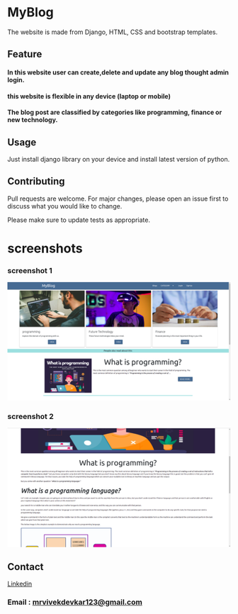 # MyBlog

The website is made from Django, HTML, CSS and bootstrap templates.

## Feature

#### In this website user can create,delete and update any blog thought admin login.
#### this website is flexible in any device (laptop or mobile)
#### The blog post are classified by  categories like programming, finance or new technology.


## Usage

Just install django library on your device and install latest version of python.

## Contributing
Pull requests are welcome. For major changes, please open an issue first to discuss what you would like to change.

Please make sure to update tests as appropriate.

# screenshots

### screenshot 1
![screenshot](/ScreenShot/Screenshot_1.png)

### screenshot 2
![screenshot](/ScreenShot/Screenshot_2.png)



## Contact
[Linkedin](https://www.linkedin.com/in/vivekdevkar123)


### Email : mrvivekdevkar123@gmail.com
